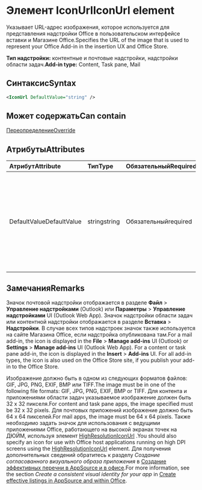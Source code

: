 # <a name="iconurl-element"></a><span data-ttu-id="4bfac-101">Элемент IconUrl</span><span class="sxs-lookup"><span data-stu-id="4bfac-101">IconUrl element</span></span>

<span data-ttu-id="4bfac-102">Указывает URL-адрес изображения, которое используется для представления надстройки Office в пользовательском интерфейсе вставки и Магазине Office.</span><span class="sxs-lookup"><span data-stu-id="4bfac-102">Specifies the URL of the image that is used to represent your Office Add-in in the insertion UX and Office Store.</span></span>

<span data-ttu-id="4bfac-103">**Тип надстройки:** контентные и почтовые надстройки, надстройки области задач.</span><span class="sxs-lookup"><span data-stu-id="4bfac-103">**Add-in type:** Content, Task pane, Mail</span></span>

## <a name="syntax"></a><span data-ttu-id="4bfac-104">Синтаксис</span><span class="sxs-lookup"><span data-stu-id="4bfac-104">Syntax</span></span>

```XML
<IconUrl DefaultValue="string" />
```

## <a name="can-contain"></a><span data-ttu-id="4bfac-105">Может содержать</span><span class="sxs-lookup"><span data-stu-id="4bfac-105">Can contain</span></span>

[<span data-ttu-id="4bfac-106">Переопределение</span><span class="sxs-lookup"><span data-stu-id="4bfac-106">Override</span></span>](override.md)

## <a name="attributes"></a><span data-ttu-id="4bfac-107">Атрибуты</span><span class="sxs-lookup"><span data-stu-id="4bfac-107">Attributes</span></span>

|<span data-ttu-id="4bfac-108">**Атрибут**</span><span class="sxs-lookup"><span data-stu-id="4bfac-108">**Attribute**</span></span>|<span data-ttu-id="4bfac-109">**Тип**</span><span class="sxs-lookup"><span data-stu-id="4bfac-109">**Type**</span></span>|<span data-ttu-id="4bfac-110">**Обязательный**</span><span class="sxs-lookup"><span data-stu-id="4bfac-110">**Required**</span></span>|<span data-ttu-id="4bfac-111">**Описание**</span><span class="sxs-lookup"><span data-stu-id="4bfac-111">**Description**</span></span>|
|:-----|:-----|:-----|:-----|
|<span data-ttu-id="4bfac-112">DefaultValue</span><span class="sxs-lookup"><span data-stu-id="4bfac-112">DefaultValue</span></span>|<span data-ttu-id="4bfac-113">string</span><span class="sxs-lookup"><span data-stu-id="4bfac-113">string</span></span>|<span data-ttu-id="4bfac-114">Обязательный</span><span class="sxs-lookup"><span data-stu-id="4bfac-114">required</span></span>|<span data-ttu-id="4bfac-115">Задает значение по умолчанию для этого параметра, представленное для языкового стандарта, который указан с помощью элемента [DefaultLocale](defaultlocale.md).</span><span class="sxs-lookup"><span data-stu-id="4bfac-115">Specifies the default value for this setting, expressed for the locale specified in the [DefaultLocale](defaultlocale.md) element.</span></span>|

## <a name="remarks"></a><span data-ttu-id="4bfac-116">Замечания</span><span class="sxs-lookup"><span data-stu-id="4bfac-116">Remarks</span></span>

<span data-ttu-id="4bfac-p101">Значок почтовой надстройки отображается в разделе **Файл**  >  **Управление надстройками** (Outlook) или **Параметры**  >  **Управление надстройками** UI (Outlook Web App). Значок надстройки области задач или контентной надстройки отображается в разделе **Вставка**  >  **Надстройки**. В случае всех типов надстроек значок также используется на сайте Магазина Office, если надстройка опубликована там.</span><span class="sxs-lookup"><span data-stu-id="4bfac-p101">For a mail add-in, the icon is displayed in the  **File** > **Manage add-ins** UI (Outlook) or **Settings** > **Manage add-ins** UI (Outlook Web App). For a content or task pane add-in, the icon is displayed in the **Insert** > **Add-ins** UI. For all add-in types, the icon is also used on the Office Store site, if you publish your add-in to the Office Store.</span></span>

<span data-ttu-id="4bfac-120">Изображение должно быть в одном из следующих форматов файлов: GIF, JPG, PNG, EXIF, BMP или TIFF.</span><span class="sxs-lookup"><span data-stu-id="4bfac-120">The image must be in one of the following file formats: GIF, JPG, PNG, EXIF, BMP or TIFF.</span></span> <span data-ttu-id="4bfac-121">Для контента и приложениями области задач указываемое изображение должен быть 32 x 32 пикселя.</span><span class="sxs-lookup"><span data-stu-id="4bfac-121">For content and task pane apps, the image specified must be 32 x 32 pixels.</span></span> <span data-ttu-id="4bfac-122">Для почтовых приложений изображение должно быть 64 x 64 пикселей.</span><span class="sxs-lookup"><span data-stu-id="4bfac-122">For mail apps, the image must be 64 x 64 pixels.</span></span> <span data-ttu-id="4bfac-123">Также необходимо задать значок для использования с ведущими приложениями Office, работающего на высокой экранах точек на ДЮЙМ, используя элемент [HighResolutionIconUrl](highresolutioniconurl.md) .</span><span class="sxs-lookup"><span data-stu-id="4bfac-123">You should also specify an icon for use with Office host applications running on high DPI screens using the [HighResolutionIconUrl](highresolutioniconurl.md) element.</span></span> <span data-ttu-id="4bfac-124">Для получения дополнительных сведений обратитесь к разделу _Создание согласованного визуального образа приложения_ в [Создание эффективных перечни в AppSource и в офисе](https://docs.microsoft.com/office/dev/store/create-effective-office-store-listings#create-a-consistent-visual-identity).</span><span class="sxs-lookup"><span data-stu-id="4bfac-124">For more information, see the section _Create a consistent visual identity for your app_ in [Create effective listings in AppSource and within Office](https://docs.microsoft.com/office/dev/store/create-effective-office-store-listings#create-a-consistent-visual-identity).</span></span>
